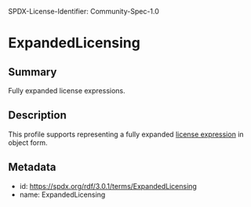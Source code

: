 SPDX-License-Identifier: Community-Spec-1.0

# ExpandedLicensing

## Summary

Fully expanded license expressions.

## Description

This profile supports representing a fully expanded
[license expression](../../annexes/spdx-license-expressions.md)
in object form.

## Metadata

- id: https://spdx.org/rdf/3.0.1/terms/ExpandedLicensing
- name: ExpandedLicensing
